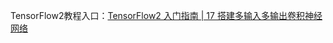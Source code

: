 TensorFlow2教程入口：[TensorFlow2 入门指南 | 17 搭建多输入多输出卷积神经网络](https://blog.csdn.net/wjinjie/article/details/122418751?spm=1001.2014.3001.5501)
